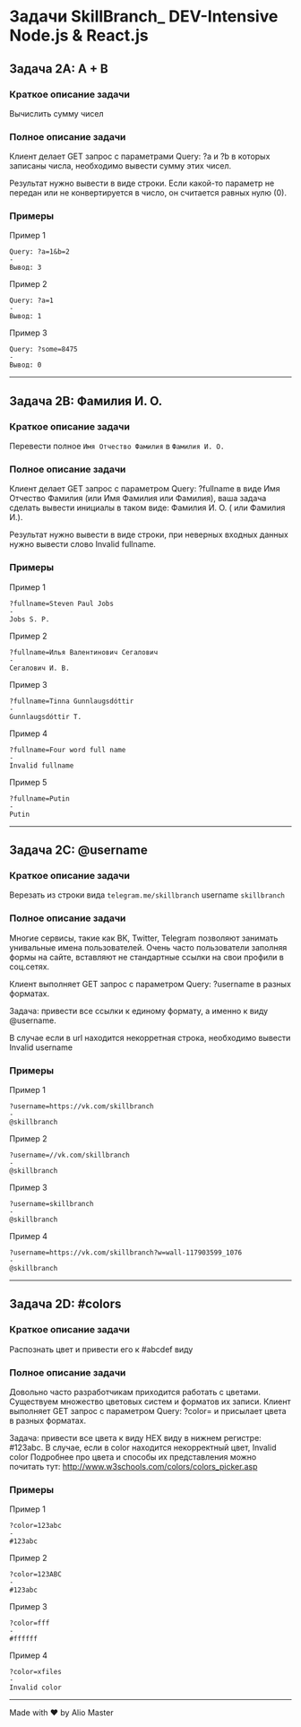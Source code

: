 # Задачи SkillBranch_ DEV-Intensive Node.js & React.js

## Задача 2A: A + B

### Краткое описание задачи

Вычислить сумму чисел

### Полное описание задачи
Клиент делает GET запрос с параметрами Query: ?a и ?b в которых записаны числа, необходимо вывести сумму этих чисел.

Результат нужно вывести в виде строки. Если какой-то параметр не передан или не конвертируется в число, он считается равных нулю (0).

### Примеры

Пример 1
```
Query: ?a=1&b=2
-
Вывод: 3
```
Пример 2
```
Query: ?a=1
-
Вывод: 1
```
Пример 3
```
Query: ?some=8475
-
Вывод: 0
```

---
## Задача 2B: Фамилия И. О.

### Краткое описание задачи

Перевести полное `Имя Отчество Фамилия` в `Фамилия И. О.`

### Полное описание задачи
Клиент делает GET запрос с параметром Query: ?fullname в виде Имя Отчество Фамилия (или Имя Фамилия или Фамилия), ваша задача сделать вывести инициалы в таком виде: Фамилия И. О. ( или Фамилия И.).

Результат нужно вывести в виде строки, при неверных входных данных нужно вывести слово Invalid fullname.

### Примеры

Пример 1
```
?fullname=Steven Paul Jobs
-
Jobs S. P.
```
Пример 2
```
?fullname=Илья Валентинович Сегалович
-
Сегалович И. В.
```
Пример 3
```
?fullname=Tinna Gunnlaugsdóttir
-
Gunnlaugsdóttir T.
```
Пример 4
```
?fullname=Four word full name
-
Invalid fullname
```
Пример 5
```
?fullname=Putin
-
Putin
```
---
## Задача 2C: @username

### Краткое описание задачи

Верезать из строки вида `telegram.me/skillbranch` username `skillbranch`

### Полное описание задачи
Многие сервисы, такие как ВК, Twitter, Telegram позволяют занимать унивальные имена пользователей. Очень часто пользователи заполняя формы на сайте, вставляют не стандартные ссылки на свои профили в соц.сетях.

Клиент выполняет GET запрос с параметром Query: ?username в разных форматах.

Задача: привести все ссылки к единому формату, а именно к виду @username.

В случае если в url находится некорретная строка, необходимо вывести Invalid username

### Примеры

Пример 1
```
?username=https://vk.com/skillbranch
-
@skillbranch
```
Пример 2
```
?username=//vk.com/skillbranch
-
@skillbranch
```
Пример 3
```
?username=skillbranch
-
@skillbranch
```
Пример 4
```
?username=https://vk.com/skillbranch?w=wall-117903599_1076
-
@skillbranch
```
---
## Задача 2D: #colors

### Краткое описание задачи
Распознать цвет и привести его к #abcdef виду

### Полное описание задачи
Довольно часто разработчикам приходится работать с цветами. Существуем множество цветовых систем и форматов их записи.
Клиент выполняет GET запрос с параметром Query: ?color= и присылает цвета в разных форматах.

Задача: привести все цвета к виду HEX виду в нижнем регистре: #123abc.
В случае, если в color находится некорректный цвет, Invalid color
Подробнее про цвета и способы их представления можно почитать тут: http://www.w3schools.com/colors/colors_picker.asp

### Примеры
Пример 1
```
?color=123abc
-
#123abc
```
Пример 2
```
?color=123ABC
-
#123abc
```
Пример 3
```
?color=fff
-
#ffffff
```
Пример 4
```
?color=xfiles
-
Invalid color
```
---
Made with ♥ by Alio Master
